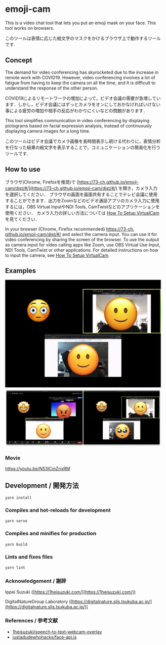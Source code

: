 # emoji-cam
This is a video chat tool that lets you put an emoji mask on your face. This tool works on browsers.

このツールは表情に応じた絵文字のマスクをかけるブラウザ上で動作するツールです.

## Concept
The demand for video conferencing has skyrocketed due to the increase in remote work with COVID19. However, video conferencing involves a lot of fatigue from having to keep the camera on all the time, and It is difficult to understand the response of the other person.

COVID19によるリモートワークの増加によって，ビデオ会議の需要が急増しています．しかし，ビデオ会議にはずっとカメラをオンにしておかなければいけない事による疲労の増加や相手の反応がわかりにくいなどの問題があります．

This tool simplifies communication in video conferencing by displaying pictograms based on facial expression analysis, instead of continuously displaying camera images for a long time.

このツールはビデオ会議でカメラ画像を長時間表示し続ける代わりに，表情分析を行なった結果の絵文字を表示することで，コミュニケーションの簡易化を行うツールです．

## How to use
ブラウザ(Chrome, Firefoxを推奨)で [https://73-ch.github.io/emoji-cam/dist/#/](https://73-ch.github.io/emoji-cam/dist/#/) を開き，カメラ入力を選択してください．
ブラウザの画面を画面共有することでテレビ会議に使用することができます．出力をZoomなどのビデオ通話アプリのカメラ入力に使用するには，OBS Virtual InputやNDI Tools, CamTwistなどのアプリケーションを使用ください．
カメラ入力の詳しい方法については [How To Setup VirtualCam](https://github.com/73-ch/emoji-cam/wiki/How-To-Setup-VirtualCam) を見てください．

In your browser (Chrome, Firefox recommended) [https://73-ch. github.io/emoji-cam/dist/#/](https://73-ch.github.io/emoji-cam/dist/#/) and select the camera input.
You can use it for video conferencing by sharing the screen of the browser. To use the output as camera input for video calling apps like Zoom, use OBS Virtual Use Input, NDI Tools, CamTwist or other applications.
For detailed instructions on how to input the camera, see [How To Setup VirtualCam](https://github.com/73-ch/emoji-cam/wiki/How-To-Setup-VirtualCam).

## Examples
<img src="./examples/example.gif" width="680" alt="example animation">
<img src="./examples/example5.png" width="680" alt="example image">

### Movie
https://youtu.be/N53lCmZnxRM

## Development / 開発方法
```
yarn install
```

### Compiles and hot-reloads for development
```
yarn serve
```

### Compiles and minifies for production
```
yarn build
```

### Lints and fixes files
```
yarn lint
```

### Acknowledgement / 謝辞
Ippei Suzuki ([https://1heisuzuki.com/](https://1heisuzuki.com/))

DigitalNatureGroup Laboratory ([https://digitalnature.slis.tsukuba.ac.jp/](https://digitalnature.slis.tsukuba.ac.jp/))

### References / 参考文献
- [1heisuzuki/speech-to-text-webcam-overlay](https://github.com/1heisuzuki/speech-to-text-webcam-overlay)
- [justadudewhohacks/face-api.js](https://github.com/justadudewhohacks/face-api.js/)
